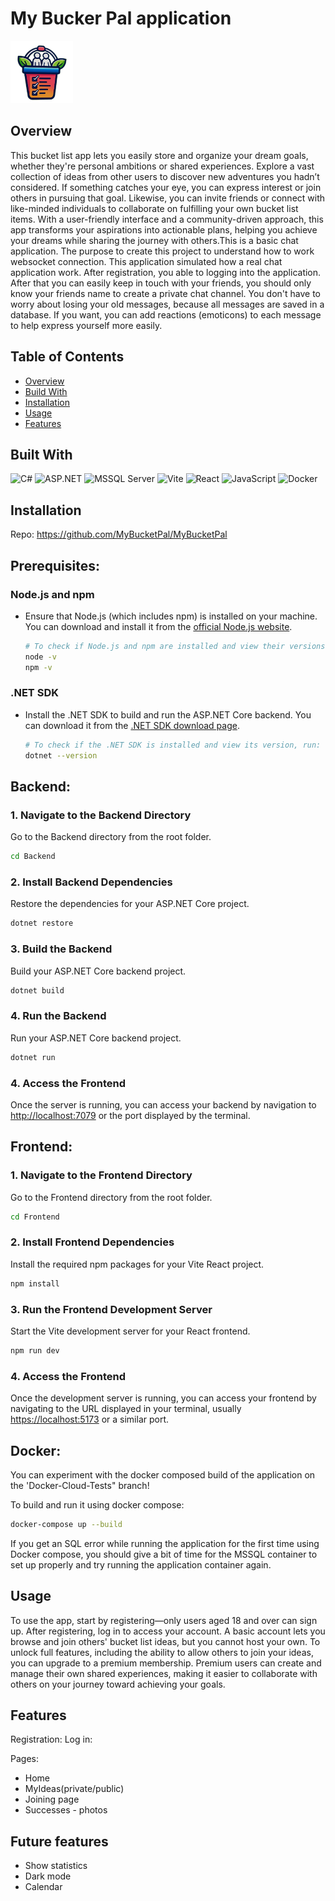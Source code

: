# My Bucker Pal application

<img src="logo.png" alt="Logo" width="100" height="100">

## Overview
This bucket list app lets you easily store and organize your dream goals, whether they're personal ambitions or shared experiences. Explore a vast collection of ideas from other users to discover new adventures you hadn’t considered. If something catches your eye, you can express interest or join others in pursuing that goal. Likewise, you can invite friends or connect with like-minded individuals to collaborate on fulfilling your own bucket list items. With a user-friendly interface and a community-driven approach, this app transforms your aspirations into actionable plans, helping you achieve your dreams while sharing the journey with others.This is a basic chat application. The purpose to create this project to understand how to work websocket connection. This application simulated how a real chat application  work. After registration, you able to logging into the application. After that you can easily keep in touch with your friends, you should only know your friends name to create a private chat channel. You don't have to worry about losing your old messages, because all messages are saved in a database. If you want, you can add reactions (emoticons) to each message to help express yourself more easily.

## Table of Contents

- [Overview](#overview)
- [Build With](#build-with)
- [Installation](#installation)
- [Usage](#usage)
- [Features](#features)


## Built With

![C#](https://img.shields.io/badge/C%23-239120?style=for-the-badge&logo=csharp&logoColor=white)
![ASP.NET](https://img.shields.io/badge/ASP.NET-5C2D91?style=for-the-badge&logo=.net&logoColor=white)
![MSSQL Server](https://img.shields.io/badge/Microsoft%20SQL%20Server-CC2927?style=for-the-badge&logo=microsoft%20sql%20server&logoColor=white)
![Vite](https://img.shields.io/badge/Vite-B73BFE?style=for-the-badge&logo=vite&logoColor=FFD62E)
![React](https://img.shields.io/badge/React-20232A?style=for-the-badge&logo=react&logoColor=61DAFB)
![JavaScript](https://img.shields.io/badge/JavaScript-323330?style=for-the-badge&logo=javascript&logoColor=F7DF1E)
![Docker](https://img.shields.io/badge/Docker-007FFF?style=for-the-badge&logo=docker&logoColor=white)




## Installation

Repo: https://github.com/MyBucketPal/MyBucketPal

## Prerequisites:

### Node.js and npm
- Ensure that Node.js (which includes npm) is installed on your machine. You can download and install it from the [official Node.js website](https://nodejs.org/).

  ```bash
  # To check if Node.js and npm are installed and view their versions, run:
  node -v
  npm -v
  ```

### .NET SDK
- Install the .NET SDK to build and run the ASP.NET Core backend. You can download it from the [.NET SDK download page](https://dotnet.microsoft.com/download).

  ```bash
  # To check if the .NET SDK is installed and view its version, run:
  dotnet --version
  ```
 
## Backend:

### 1. Navigate to the Backend Directory
Go to the Backend directory from the root folder.

```bash
cd Backend
```

### 2. Install Backend Dependencies
Restore the dependencies for your ASP.NET Core project.

```bash
dotnet restore
```

### 3. Build the Backend
Build your ASP.NET Core backend project.

```bash
dotnet build
```

### 4. Run the Backend
Run your ASP.NET Core backend project.

```bash
dotnet run
```

### 4. Access the Frontend
Once the server is running, you can access your backend by navigation to [http://localhost:7079](http://localhost:7079) or the port displayed by the terminal.

## Frontend:

### 1. Navigate to the Frontend Directory
Go to the Frontend directory from the root folder.

```bash
cd Frontend
```

### 2. Install Frontend Dependencies
Install the required npm packages for your Vite React project.

```bash
npm install
```

### 3. Run the Frontend Development Server
Start the Vite development server for your React frontend.

```bash
npm run dev
```

### 4. Access the Frontend
Once the development server is running, you can access your frontend by navigating to the URL displayed in your terminal, usually [https://localhost:5173](https://localhost:5173) or a similar port.

## Docker:

You can experiment with the docker composed build of the application on the 'Docker-Cloud-Tests" branch!

To build and run it using docker compose:

```bash
docker-compose up --build
```

If you get an SQL error while running the application for the first time using Docker compose, you should give a bit of time for the MSSQL container to set up properly and try running the application container again.

## Usage

To use the app, start by registering—only users aged 18 and over can sign up. After registering, log in to access your account. A basic account lets you browse and join others' bucket list ideas, but you cannot host your own. To unlock full features, including the ability to allow others to join your ideas, you can upgrade to a premium membership. Premium users can create and manage their own shared experiences, making it easier to collaborate with others on your journey toward achieving your goals.


## Features

Registration:
Log in:

Pages:
+ Home
+ MyIdeas(private/public)
+ Joining page
+ Successes - photos

## Future features

+ Show statistics
+ Dark mode
+ Calendar





